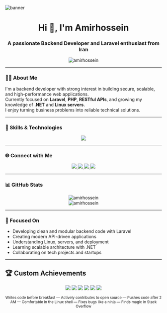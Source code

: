 ![banner](https://capsule-render.vercel.app/api?type=waving&color=0:8E2DE2,100:4A00E0&height=180&section=header&text=Amirhossein%20Peyravan&fontSize=30&fontColor=ffffff)

<h1 align="center">Hi 👋, I'm Amirhossein</h1>
<h3 align="center">A passionate Backend Developer and Laravel enthusiast from Iran</h3>

<p align="center">
  <img src="https://komarev.com/ghpvc/?username=amirhossein&label=Profile%20views&color=0e75b6&style=flat" alt="amirhossein" />
</p>

---

### 🧑‍💻 About Me
I'm a backend developer with strong interest in building secure, scalable, and high-performance web applications.  
Currently focused on **Laravel**, **PHP**, **RESTful APIs**, and growing my knowledge of **.NET** and **Linux servers**.  
I enjoy turning business problems into reliable technical solutions.  

---

### 🚀 Skills & Technologies
<div align="center">
  <img src="https://skillicons.dev/icons?i=html,css,js,php,laravel,python,django,postman,mysql,linux,cs,cpp,dotnet,bootstrap,nodejs,git,github,gitlab,angular,nginx,docker,kubernetes,elasticsearch,go,archlinux,windows,macos,mariadb,aws,api&perline=12" />
</div>




---

### 🌐 Connect with Me
<div align="center">
  <a href="https://instagram.com/amirpeyravan" target="_blank">
    <img src="https://skillicons.dev/icons?i=instagram" />
  </a>
  <a href="https://github.com/amirpeyravan" target="_blank">
    <img src="https://skillicons.dev/icons?i=github" />
  </a>
  <a href="https://linkedin.com/in/amirpeyravan" target="_blank">
    <img src="https://skillicons.dev/icons?i=linkedin" />
  </a>
  <a href="https://x.com/amirpeyravan" target="_blank">
    <img src="https://skillicons.dev/icons?i=twitter" />
  </a>
</div>



---

### 📊 GitHub Stats
<p align="center">
  <img src="https://github-readme-stats.vercel.app/api?username=yourusername&show_icons=true&theme=radical" alt="amirhossein" />
  <br/>
  <img src="https://github-readme-stats.vercel.app/api/top-langs/?username=yourusername&layout=compact&theme=radical" alt="amirhossein" />
</p>

---

### 📌 Focused On
- Developing clean and modular backend code with Laravel
- Creating modern API-driven applications
- Understanding Linux, servers, and deployment
- Learning scalable architecture with .NET
- Collaborating on tech projects and startups

---

## 🏆 Custom Achievements

<div align="center">
  <img src="https://img.shields.io/badge/Code%20Addict-orange?style=for-the-badge&logo=codeforces&logoColor=white" />
  <img src="https://img.shields.io/badge/Open%20Source%20Supporter-brightgreen?style=for-the-badge&logo=github&logoColor=white"/>
  <img src="https://img.shields.io/badge/Midnight%20Committer-purple?style=for-the-badge&logo=github&logoColor=white"/>
  <img src="https://img.shields.io/badge/Terminal%20Warrior-black?style=for-the-badge&logo=linux&logoColor=white"/>
  <img src="https://img.shields.io/badge/Bug%20Squasher-red?style=for-the-badge&logo=bugcrowd&logoColor=white"/>
  <img src="https://img.shields.io/badge/Stack%20Overflow%20Lurker-F48024?style=for-the-badge&logo=stackoverflow&logoColor=white"/>
</div>







<p align="center">
  <sub>Writes code before breakfast — Actively contributes to open source — Pushes code after 2 AM — Comfortable in the Linux shell — Fixes bugs like a ninja — Finds magic in Stack Overflow</sub>
</p>

